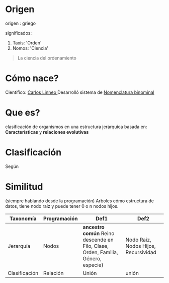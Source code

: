 # Origen
origen : griego

significados:
1. Taxis: 'Orden'
2. Nomos: 'Ciencia'

> La ciencia del ordenamiento

# Cómo nace? 

Científico: [Carlos Linneo ](https://es.wikipedia.org/wiki/Carlos_Linneo)
Desarrolló sistema de [Nomenclatura binominal ](https://es.wikipedia.org/wiki/Nomenclatura_binominal) 

# Que es?

clasificación de organismos en una estructura jerárquica basada en: **Características** y **relaciones evolutivas**

# Clasificación

Según 


# Similitud
(siempre hablando desde la programación)
Arboles cómo estructura de datos, tiene nodo raiz y puede tener 0 o n nodos hijos.

|Taxonomía|Programación|Def1|Def2|
|--------|------------|--------|--------|
|Jerarquía|Nodos|**ancestro común** Reino descende en Filo, Clase, Orden, Familia, Género, especie)|Nodo Raiz, Nodos Hijos, Recursividad|
|Clasificación|Relación|Unión|unión

